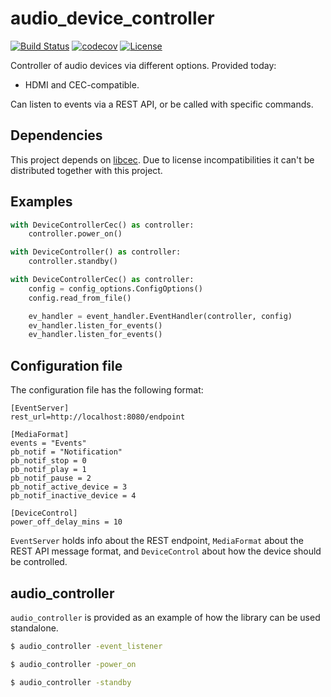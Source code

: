 # audio_device_controller

[![Build Status](https://travis-ci.org/inphinitum/cec_audio_controller.svg?branch=master)](https://travis-ci.org/inphinitum/cec_audio_controller)
[![codecov](https://codecov.io/gh/inphinitum/cec_audio_controller/branch/master/graph/badge.svg)](https://codecov.io/gh/inphinitum/cec_audio_controller)
[![License](https://img.shields.io/github/license/inphinitum/cec_audio_controller.svg)](LICENSE)

Controller of audio devices via different options. Provided today:
- HDMI and CEC-compatible.

Can listen to events via a REST API, or be called with specific commands.

## Dependencies
This project depends on [libcec](https://github.com/Pulse-Eight/libcec). Due to license incompatibilities
it can't be distributed together with this project.

## Examples

```python
with DeviceControllerCec() as controller:
    controller.power_on()
```
```python
with DeviceController() as controller:
    controller.standby()
```
```python
with DeviceControllerCec() as controller:
    config = config_options.ConfigOptions()
    config.read_from_file()

    ev_handler = event_handler.EventHandler(controller, config)
    ev_handler.listen_for_events()
    ev_handler.listen_for_events()
```

## Configuration file

The configuration file has the following format:
```
[EventServer]
rest_url=http://localhost:8080/endpoint

[MediaFormat]
events = "Events"
pb_notif = "Notification"
pb_notif_stop = 0
pb_notif_play = 1
pb_notif_pause = 2
pb_notif_active_device = 3
pb_notif_inactive_device = 4

[DeviceControl]
power_off_delay_mins = 10
```

`EventServer` holds info about the REST endpoint, `MediaFormat` about the REST API message format,
and `DeviceControl` about how the device should be controlled.

## audio_controller

`audio_controller` is provided as an example of how the library can be used standalone.

```bash
$ audio_controller -event_listener
```
```bash
$ audio_controller -power_on
```
```bash
$ audio_controller -standby
```
